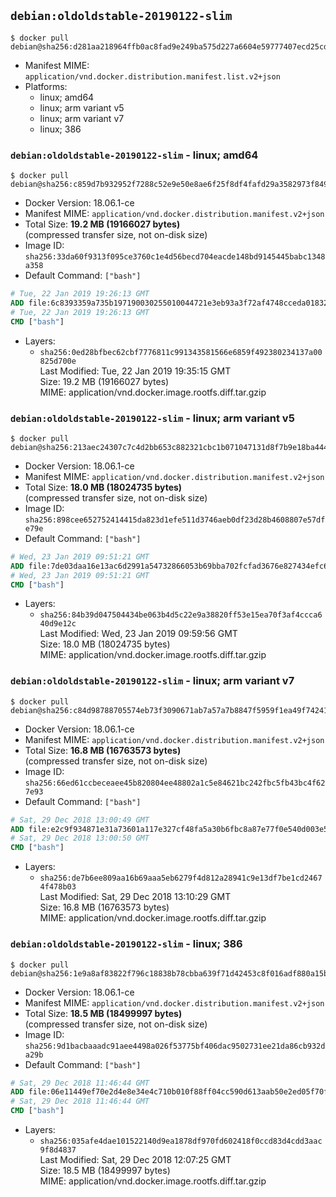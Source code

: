 ## `debian:oldoldstable-20190122-slim`

```console
$ docker pull debian@sha256:d281aa218964ffb0ac8fad9e249ba575d227a6604e59777407ecd25cd4e49964
```

-	Manifest MIME: `application/vnd.docker.distribution.manifest.list.v2+json`
-	Platforms:
	-	linux; amd64
	-	linux; arm variant v5
	-	linux; arm variant v7
	-	linux; 386

### `debian:oldoldstable-20190122-slim` - linux; amd64

```console
$ docker pull debian@sha256:c859d7b932952f7288c52e9e50e8ae6f25f8df4fafd29a3582973f849ab3a916
```

-	Docker Version: 18.06.1-ce
-	Manifest MIME: `application/vnd.docker.distribution.manifest.v2+json`
-	Total Size: **19.2 MB (19166027 bytes)**  
	(compressed transfer size, not on-disk size)
-	Image ID: `sha256:33da60f9313f095ce3760c1e4d56becd704eacde148bd9145445babc1348a358`
-	Default Command: `["bash"]`

```dockerfile
# Tue, 22 Jan 2019 19:26:13 GMT
ADD file:6c8393359a735b197190030255010044721e3eb93a3f72af4748cceda0183248 in / 
# Tue, 22 Jan 2019 19:26:13 GMT
CMD ["bash"]
```

-	Layers:
	-	`sha256:0ed28bfbec62cbf7776811c991343581566e6859f492380234137a00825d700e`  
		Last Modified: Tue, 22 Jan 2019 19:35:15 GMT  
		Size: 19.2 MB (19166027 bytes)  
		MIME: application/vnd.docker.image.rootfs.diff.tar.gzip

### `debian:oldoldstable-20190122-slim` - linux; arm variant v5

```console
$ docker pull debian@sha256:213aec24307c7c4d2bb653c882321cbc1b071047131d8f7b9e18ba444084eab3
```

-	Docker Version: 18.06.1-ce
-	Manifest MIME: `application/vnd.docker.distribution.manifest.v2+json`
-	Total Size: **18.0 MB (18024735 bytes)**  
	(compressed transfer size, not on-disk size)
-	Image ID: `sha256:898cee652752414415da823d1efe511d3746aeb0df23d28b4608807e57dfe79e`
-	Default Command: `["bash"]`

```dockerfile
# Wed, 23 Jan 2019 09:51:21 GMT
ADD file:7de03daa16e13ac6d2991a54732866053b69bba702fcfad3676e827434efc608 in / 
# Wed, 23 Jan 2019 09:51:21 GMT
CMD ["bash"]
```

-	Layers:
	-	`sha256:84b39d047504434be063b4d5c22e9a38820ff53e15ea70f3af4ccca640d9e12c`  
		Last Modified: Wed, 23 Jan 2019 09:59:56 GMT  
		Size: 18.0 MB (18024735 bytes)  
		MIME: application/vnd.docker.image.rootfs.diff.tar.gzip

### `debian:oldoldstable-20190122-slim` - linux; arm variant v7

```console
$ docker pull debian@sha256:c84d98788705574eb73f3090671ab7a57a7b8847f5959f1ea49f742416d4ba10
```

-	Docker Version: 18.06.1-ce
-	Manifest MIME: `application/vnd.docker.distribution.manifest.v2+json`
-	Total Size: **16.8 MB (16763573 bytes)**  
	(compressed transfer size, not on-disk size)
-	Image ID: `sha256:66ed61ccbeceaee45b820804ee48802a1c5e84621bc242fbc5fb43bc4f627e93`
-	Default Command: `["bash"]`

```dockerfile
# Sat, 29 Dec 2018 13:00:49 GMT
ADD file:e2c9f934871e31a73601a117e327cf48fa5a30b6fbc8a87e77f0e540d003e5e8 in / 
# Sat, 29 Dec 2018 13:00:50 GMT
CMD ["bash"]
```

-	Layers:
	-	`sha256:de7b6ee809aa16b69aaa5eb6279f4d812a28941c9e13df7be1cd24674f478b03`  
		Last Modified: Sat, 29 Dec 2018 13:10:29 GMT  
		Size: 16.8 MB (16763573 bytes)  
		MIME: application/vnd.docker.image.rootfs.diff.tar.gzip

### `debian:oldoldstable-20190122-slim` - linux; 386

```console
$ docker pull debian@sha256:1e9a8af83822f796c18838b78cbba639f71d42453c8f016adf880a15bd13d0b3
```

-	Docker Version: 18.06.1-ce
-	Manifest MIME: `application/vnd.docker.distribution.manifest.v2+json`
-	Total Size: **18.5 MB (18499997 bytes)**  
	(compressed transfer size, not on-disk size)
-	Image ID: `sha256:9d1bacbaaadc91aee4498a026f53775bf406dac9502731ee21da86cb932da29b`
-	Default Command: `["bash"]`

```dockerfile
# Sat, 29 Dec 2018 11:46:44 GMT
ADD file:06e11449ef70e2d4e8e34e4c710b010f88ff04cc590d613aab50e2ed05f70f84 in / 
# Sat, 29 Dec 2018 11:46:44 GMT
CMD ["bash"]
```

-	Layers:
	-	`sha256:035afe4dae101522140d9ea1878df970fd602418f0ccd83d4cdd3aac9f8d4837`  
		Last Modified: Sat, 29 Dec 2018 12:07:25 GMT  
		Size: 18.5 MB (18499997 bytes)  
		MIME: application/vnd.docker.image.rootfs.diff.tar.gzip
